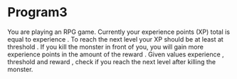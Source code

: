 # Program3
You are playing an RPG game. Currently your experience points (XP) total is equal to experience . To reach the next level your XP should be at least at threshold . If you kill the monster in front of you, you will gain more experience points in the amount of the reward . Given values experience , threshold and reward , check if you reach the next level after killing the monster.
